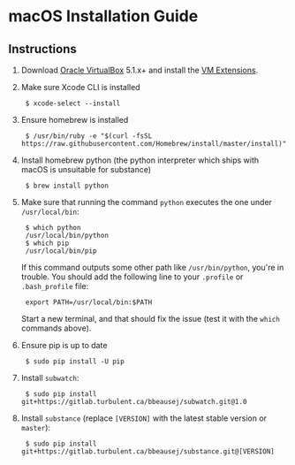 # macOS Installation Guide

## Instructions

1. Download [Oracle VirtualBox](https://www.virtualbox.org/wiki/Downloads) 5.1.x+ and install the [VM Extensions](http://download.virtualbox.org/virtualbox/5.1.6/Oracle_VM_VirtualBox_Extension_Pack-5.1.6-110634.vbox-extpack).

2. Make sure Xcode CLI is installed

        $ xcode-select --install

3. Ensure homebrew is installed

        $ /usr/bin/ruby -e "$(curl -fsSL https://raw.githubusercontent.com/Homebrew/install/master/install)"

4. Install homebrew python (the python interpreter which ships with macOS is unsuitable for substance)

        $ brew install python

5. Make sure that running the command `python` executes the one under `/usr/local/bin`:

        $ which python
        /usr/local/bin/python
        $ which pip
        /usr/local/bin/pip
   If this command outputs some other path like `/usr/bin/python`, you're in trouble. You should add the following line to your `.profile` or `.bash_profile` file:

        export PATH=/usr/local/bin:$PATH
   Start a new terminal, and that should fix the issue (test it with the `which` commands above).

6. Ensure pip is up to date

        $ sudo pip install -U pip

7. Install `subwatch`:

        $ sudo pip install git+https://gitlab.turbulent.ca/bbeausej/subwatch.git@1.0

8. Install `substance` (replace `[VERSION]` with the latest stable version or `master`):

        $ sudo pip install git+https://gitlab.turbulent.ca/bbeausej/substance.git@[VERSION]

